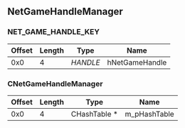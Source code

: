 ## NetGameHandleManager

### NET_GAME_HANDLE_KEY

| Offset | Length | Type      | Name
|--------|--------|-----------|-----
| 0x0    | 4      | _HANDLE_  | hNetGameHandle

### CNetGameHandleManager

| Offset | Length | Type         | Name
|--------|--------|--------------|-----
| 0x0    | 4      | CHashTable * | m_pHashTable
